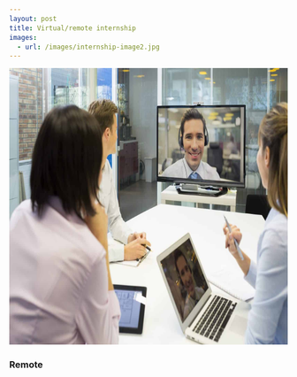 ```yaml
---
layout: post
title: Virtual/remote internship
images:
  - url: /images/internship-image2.jpg
---
```


<img src="/images/internship-image2.jpg" width="800" height="500"/>

### Remote 

